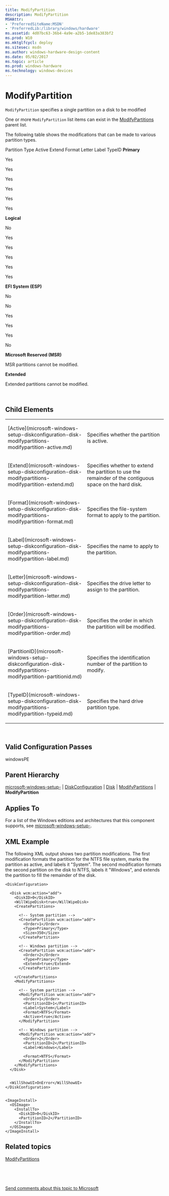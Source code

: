```yaml
---
title: ModifyPartition
description: ModifyPartition
MSHAttr:
- 'PreferredSiteName:MSDN'
- 'PreferredLib:/library/windows/hardware'
ms.assetid: 4d07bc63-36b4-4a9e-a2b5-1de83a383bf2
ms.prod: W10
ms.mktglfcycl: deploy
ms.sitesec: msdn
ms.author: windows-hardware-design-content
ms.date: 05/02/2017
ms.topic: article
ms.prod: windows-hardware
ms.technology: windows-devices
---
```


# ModifyPartition


`ModifyPartition` specifies a single partition on a disk to be modified

One or more `ModifyPartition` list items can exist in the [ModifyPartitions](microsoft-windows-setup-diskconfiguration-disk-modifypartitions.md) parent list.

The following table shows the modifications that can be made to various partition types.

Partition Type
Active
Extend
Format
Letter
Label
TypeID
**Primary**

Yes

Yes

Yes

Yes

Yes

Yes

**Logical**

No

Yes

Yes

Yes

Yes

Yes

**EFI System (ESP)**

No

No

Yes

Yes

Yes

No

**Microsoft Reserved (MSR)**

MSR partitions cannot be modified.

**Extended**

Extended partitions cannot be modified.

 

## Child Elements


<table>
<colgroup>
<col width="50%" />
<col width="50%" />
</colgroup>
<tbody>
<tr class="odd">
<td><p>[Active](microsoft-windows-setup-diskconfiguration-disk-modifypartitions-modifypartition-active.md)</p></td>
<td><p>Specifies whether the partition is active.</p></td>
</tr>
<tr class="even">
<td><p>[Extend](microsoft-windows-setup-diskconfiguration-disk-modifypartitions-modifypartition-extend.md)</p></td>
<td><p>Specifies whether to extend the partition to use the remainder of the contiguous space on the hard disk.</p></td>
</tr>
<tr class="odd">
<td><p>[Format](microsoft-windows-setup-diskconfiguration-disk-modifypartitions-modifypartition-format.md)</p></td>
<td><p>Specifies the file-system format to apply to the partition.</p></td>
</tr>
<tr class="even">
<td><p>[Label](microsoft-windows-setup-diskconfiguration-disk-modifypartitions-modifypartition-label.md)</p></td>
<td><p>Specifies the name to apply to the partition.</p></td>
</tr>
<tr class="odd">
<td><p>[Letter](microsoft-windows-setup-diskconfiguration-disk-modifypartitions-modifypartition-letter.md)</p></td>
<td><p>Specifies the drive letter to assign to the partition.</p></td>
</tr>
<tr class="even">
<td><p>[Order](microsoft-windows-setup-diskconfiguration-disk-modifypartitions-modifypartition-order.md)</p></td>
<td><p>Specifies the order in which the partition will be modified.</p></td>
</tr>
<tr class="odd">
<td><p>[PartitionID](microsoft-windows-setup-diskconfiguration-disk-modifypartitions-modifypartition-partitionid.md)</p></td>
<td><p>Specifies the identification number of the partition to modify.</p></td>
</tr>
<tr class="even">
<td><p>[TypeID](microsoft-windows-setup-diskconfiguration-disk-modifypartitions-modifypartition-typeid.md)</p></td>
<td><p>Specifies the hard drive partition type.</p></td>
</tr>
</tbody>
</table>

 

## Valid Configuration Passes


windowsPE

## Parent Hierarchy


[microsoft-windows-setup-](microsoft-windows-setup.md) | [DiskConfiguration](microsoft-windows-setup-diskconfiguration.md) | [Disk](microsoft-windows-setup-diskconfiguration-disk.md) | [ModifyPartitions](microsoft-windows-setup-diskconfiguration-disk-modifypartitions.md) | **ModifyPartition**

## Applies To


For a list of the Windows editions and architectures that this component supports, see [microsoft-windows-setup-](microsoft-windows-setup.md).

## XML Example


The following XML output shows two partition modifications. The first modification formats the partition for the NTFS file system, marks the partition as active, and labels it "System". The second modification formats the second partition on the disk to NTFS, labels it "Windows", and extends the partition to fill the remainder of the disk.

``` syntax
<DiskConfiguration>

  <Disk wcm:action="add">
    <DiskID>0</DiskID> 
    <WillWipeDisk>true</WillWipeDisk> 
    <CreatePartitions>

      <!-- System partition -->
      <CreatePartition wcm:action="add">
        <Order>1</Order> 
        <Type>Primary</Type> 
        <Size>350</Size> 
      </CreatePartition>

      <!-- Windows partition -->
      <CreatePartition wcm:action="add">
        <Order>2</Order> 
        <Type>Primary</Type> 
        <Extend>true</Extend> 
      </CreatePartition>

    </CreatePartitions>
    <ModifyPartitions>

      <!-- System partition -->
      <ModifyPartition wcm:action="add">
        <Order>1</Order> 
        <PartitionID>1</PartitionID> 
        <Label>System</Label> 
        <Format>NTFS</Format> 
        <Active>true</Active> 
      </ModifyPartition>

      <!-- Windows partition -->
      <ModifyPartition wcm:action="add">
        <Order>2</Order> 
        <PartitionID>2</PartitionID> 
        <Label>Windows</Label> 

        <Format>NTFS</Format> 
      </ModifyPartition>
    </ModifyPartitions>
  </Disk>


  <WillShowUI>OnError</WillShowUI> 
</DiskConfiguration>


<ImageInstall>
  <OSImage>
    <InstallTo>
      <DiskID>0</DiskID> 
      <PartitionID>2</PartitionID> 
    </InstallTo>
  </OSImage>
</ImageInstall>
```

## Related topics


[ModifyPartitions](microsoft-windows-setup-diskconfiguration-disk-modifypartitions.md)

 

 

[Send comments about this topic to Microsoft](mailto:wsddocfb@microsoft.com?subject=Documentation%20feedback%20%5Bp_unattend\p_unattend%5D:%20ModifyPartition%20%20RELEASE:%20%2810/3/2016%29&body=%0A%0APRIVACY%20STATEMENT%0A%0AWe%20use%20your%20feedback%20to%20improve%20the%20documentation.%20We%20don't%20use%20your%20email%20address%20for%20any%20other%20purpose,%20and%20we'll%20remove%20your%20email%20address%20from%20our%20system%20after%20the%20issue%20that%20you're%20reporting%20is%20fixed.%20While%20we're%20working%20to%20fix%20this%20issue,%20we%20might%20send%20you%20an%20email%20message%20to%20ask%20for%20more%20info.%20Later,%20we%20might%20also%20send%20you%20an%20email%20message%20to%20let%20you%20know%20that%20we've%20addressed%20your%20feedback.%0A%0AFor%20more%20info%20about%20Microsoft's%20privacy%20policy,%20see%20http://privacy.microsoft.com/default.aspx. "Send comments about this topic to Microsoft")





